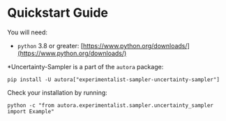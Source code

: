 # Quickstart Guide

You will need:

- `python` 3.8 or greater: [https://www.python.org/downloads/](https://www.python.org/downloads/)

*Uncertainty-Sampler is a part of the `autora` package:

```shell
pip install -U autora["experimentalist-sampler-uncertainty-sampler"]
```


Check your installation by running:
```shell
python -c "from autora.experimentalist.sampler.uncertainty_sampler import Example"
```
